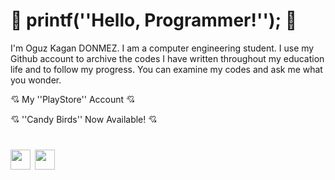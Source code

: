 # :space_invader: printf(''Hello, Programmer!''); :space_invader:

I'm Oguz Kagan DONMEZ. I am a computer engineering student. I use my Github account to archive the codes I have written throughout my education life and to follow my progress. You can examine my codes and ask me what you wonder.

:cupid: My ''PlayStore'' Account :cupid: 

:cupid: ''Candy Birds'' Now Available! :cupid:

# [<img alt="" width="32" height="32" img src="https://i1.wp.com/9to5google.com/wp-content/uploads/sites/4/2022/07/current-google-play-icon.jpg" />](https://play.google.com/store/apps/dev?id=7530952113254800524) [<img alt="" width="32" height="32" img src="https://play-lh.googleusercontent.com/4lTqUnHH1IG3y9g6MdgrVteqWK5U_MELyQdMeMS7fYMPD1t4dsldhsJ-Qp9XnB-31BVZ=w240-h480-rw" />](https://play.google.com/store/apps/details?id=com.UniversalGameStudios.CandyBirdsHalloweenSpecial)


